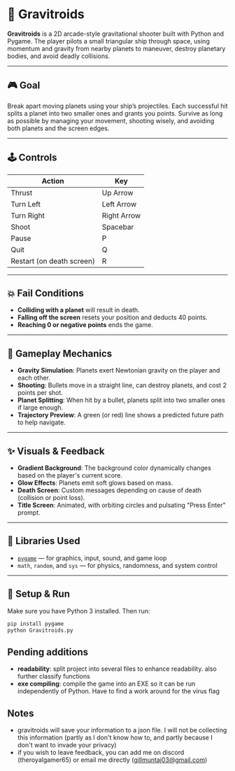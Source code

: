 # 🌌 Gravitroids
**Gravitroids** is a 2D arcade-style gravitational shooter built with Python and Pygame. The player pilots a small triangular ship through space, using momentum and gravity from nearby planets to maneuver, destroy planetary bodies, and avoid deadly collisions.

---

## 🎮 Goal

Break apart moving planets using your ship’s projectiles. Each successful hit splits a planet into two smaller ones and grants you points. Survive as long as possible by managing your movement, shooting wisely, and avoiding both planets and the screen edges.

---

## 🕹️ Controls

| Action         | Key         |
|----------------|-------------|
| Thrust         | Up Arrow    |
| Turn Left      | Left Arrow  |
| Turn Right     | Right Arrow |
| Shoot          | Spacebar    |
| Pause          | P           |
| Quit           | Q           |
| Restart (on death screen) | R |

---

## 💥 Fail Conditions

- **Colliding with a planet** will result in death.
- **Falling off the screen** resets your position and deducts 40 points.
- **Reaching 0 or negative points** ends the game.

---

## 🧠 Gameplay Mechanics

- **Gravity Simulation**: Planets exert Newtonian gravity on the player and each other.
- **Shooting**: Bullets move in a straight line, can destroy planets, and cost 2 points per shot.
- **Planet Splitting**: When hit by a bullet, planets split into two smaller ones if large enough.
- **Trajectory Preview**: A green (or red) line shows a predicted future path to help navigate.

---

## ✨ Visuals & Feedback

- **Gradient Background**: The background color dynamically changes based on the player's current score.
- **Glow Effects**: Planets emit soft glows based on mass.
- **Death Screen**: Custom messages depending on cause of death (collision or point loss).
- **Title Screen**: Animated, with orbiting circles and pulsating "Press Enter" prompt.

---

## 🧪 Libraries Used

- [`pygame`](https://www.pygame.org/) — for graphics, input, sound, and game loop
- `math`, `random`, and `sys` — for physics, randomness, and system control

---

## 🚀 Setup & Run

Make sure you have Python 3 installed. Then run:

```bash
pip install pygame
python Gravitroids.py
```

## Pending additions
- **readability**: split project into several files to enhance readability. also further classify functions
- **exe compiling**: compile the game into an EXE so it can be run independently of Python. Have to find a work around for the virus flag

## Notes
- gravitroids will save your information to a json file. I will not be collecting this information (partly as I don't know how to, and partly because I don't want to invade your privacy)
- if you wish to leave feedback, you can add me on discord (theroyalgamer65) or email me directly (gillmuntaj03@gmail.com)
